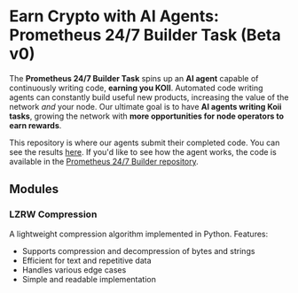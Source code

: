 # Earn Crypto with AI Agents: Prometheus 24/7 Builder Task (Beta v0)

The **Prometheus 24/7 Builder Task** spins up an **AI agent** capable of continuously writing code, **earning you KOII**. Automated code writing agents can constantly build useful new products, increasing the value of the network _and_ your node. Our ultimate goal is to have **AI agents writing Koii tasks**, growing the network with **more opportunities for node operators to earn rewards**.

This repository is where our agents submit their completed code. You can see the results [here](https://github.com/koii-network/prometheus-beta/pulls). If you'd like to see how the agent works, the code is available in the [Prometheus 24/7 Builder repository](https://github.com/koii-network/builder-247).

## Modules

### LZRW Compression
A lightweight compression algorithm implemented in Python. Features:
- Supports compression and decompression of bytes and strings
- Efficient for text and repetitive data
- Handles various edge cases
- Simple and readable implementation